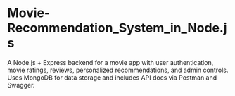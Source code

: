 # Movie-Recommendation_System_in_Node.js
A Node.js + Express backend for a movie app with user authentication, movie ratings, reviews, personalized recommendations, and admin controls. Uses MongoDB for data storage and includes API docs via Postman and Swagger.
